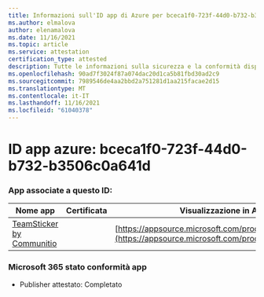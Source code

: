 ```yaml
---
title: Informazioni sull'ID app di Azure per bceca1f0-723f-44d0-b732-b3506c0a641d
ms.author: elmalova
author: elenamalova
ms.date: 11/16/2021
ms.topic: article
ms.service: attestation
certification_type: attested
description: Tutte le informazioni sulla sicurezza e la conformità disponibili per bceca1f0-723f-44d0-b732-b3506c0a641d.
ms.openlocfilehash: 90ad7f3024f87a074dac20d1ca5b81fbd30ad2c9
ms.sourcegitcommit: 7989546de4aa2bbd2a751281d1aa215facae2d15
ms.translationtype: MT
ms.contentlocale: it-IT
ms.lasthandoff: 11/16/2021
ms.locfileid: "61040378"
---
```

# <a name="azure-app-id-bceca1f0-723f-44d0-b732-b3506c0a641d"></a>ID app azure: bceca1f0-723f-44d0-b732-b3506c0a641d


### <a name="apps-associated-with-this-id"></a>App associate a questo ID:
| **Nome app** | **Certificata** | **Visualizzazione in AppSource** |
|--------------|---------------|-----------------------|
| [TeamSticker by Communitio](https://docs.microsoft.com/microsoft-365-app-certification/forward/WA200000894) |  | [https://appsource.microsoft.com/product/office/WA200000894](https://appsource.microsoft.com/product/office/WA200000894) |

### <a name="microsoft-365-app-compliance-status"></a>Microsoft 365 stato conformità app
- Publisher attestato: Completato
